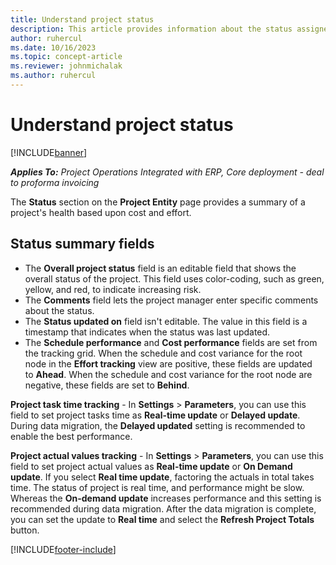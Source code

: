 ```yaml
---
title: Understand project status
description: This article provides information about the status assigned to projects in Dynamics 365 Project Operations. 
author: ruhercul
ms.date: 10/16/2023
ms.topic: concept-article
ms.reviewer: johnmichalak
ms.author: ruhercul
---
```


# Understand project status

[!INCLUDE[banner](../includes/banner.md)]

_**Applies To:** Project Operations Integrated with ERP, Core deployment - deal to proforma invoicing_


The **Status** section on the **Project Entity** page provides a summary of a project's health based upon cost and effort.


## Status summary fields

- The **Overall project status** field is an editable field that shows the overall status of the project. This field uses color-coding, such as green, yellow, and red, to indicate increasing risk. 
- The **Comments** field lets the project manager enter specific comments about the status. 
- The **Status updated on** field isn't editable. The value in this field is a timestamp that indicates when the status was last updated.
- The **Schedule performance** and **Cost performance** fields are set from the tracking grid. When the schedule and cost variance for the root node in the **Effort tracking** view are positive, these fields are updated to **Ahead**. When the schedule and cost variance for the root node are negative, these fields are set to **Behind**.

**Project task time tracking** - In **Settings** > **Parameters**, you can use this field to set project tasks time as **Real-time update** or **Delayed update**. During data migration, the **Delayed updated** setting is recommended to enable the best performance.

**Project actual values tracking** - In **Settings** > **Parameters**, you can use this field to set project actual values as **Real-time update** or **On Demand update**. If you select **Real time update**, factoring the actuals in total takes time. The status of project is real time, and performance might be slow. Whereas the **On-demand update** increases performance and this setting is recommended during data migration. After the data migration is complete, you can set the update to **Real time** and select the **Refresh Project Totals** button.

[!INCLUDE[footer-include](../includes/footer-banner.md)]
